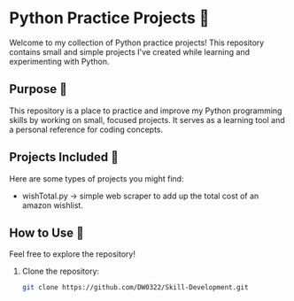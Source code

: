 # Python Practice Projects 🐍  

Welcome to my collection of Python practice projects! This repository contains small and simple projects I've created while learning and experimenting with Python.  

## Purpose 🎯  
This repository is a place to practice and improve my Python programming skills by working on small, focused projects. It serves as a learning tool and a personal reference for coding concepts.  

## Projects Included 📂  
Here are some types of projects you might find:  
- wishTotal.py -> simple web scraper to add up the total cost of an amazon wishlist.

## How to Use 🚀  
Feel free to explore the repository!  
1. Clone the repository:  
   ```bash  
   git clone https://github.com/DW0322/Skill-Development.git
